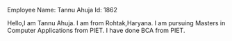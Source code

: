 Employee Name: Tannu Ahuja
Id: 1862

Hello,I am Tannu Ahuja. I am from Rohtak,Haryana. 
I am pursuing Masters in Computer Applications from PIET.
I have done BCA from PIET.

